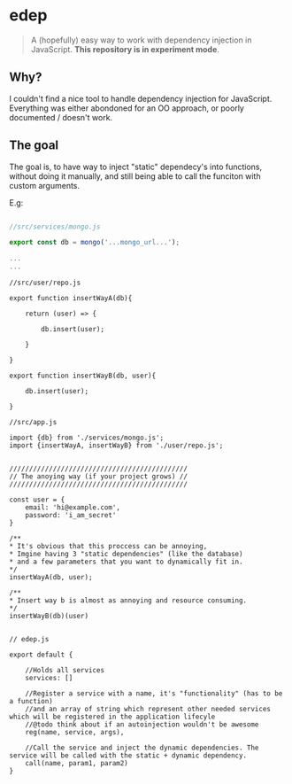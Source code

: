 # edep
> A (hopefully) easy way to work with dependency injection in JavaScript. **This repository is in experiment mode**. 

## Why?
I couldn't find a nice tool to handle dependency injection for JavaScript. Everything was either abondoned for an OO approach, or poorly documented / doesn't work. 

## The goal
The goal is, to have way to inject "static" dependecy's into functions, without doing it manually, and still being able to call the funciton with custom arguments. 

E.g: 

```js

//src/services/mongo.js

export const db = mongo('...mongo_url...');

...
...

```

```
//src/user/repo.js

export function insertWayA(db){
	
	return (user) => {

		db.insert(user);

	}

}

export function insertWayB(db, user){
	
	db.insert(user);

}

```

```
//src/app.js

import {db} from './services/mongo.js';
import {insertWayA, insertWayB} from './user/repo.js';


/////////////////////////////////////////////
// The anoying way (if your project grows) //
/////////////////////////////////////////////

const user = {
	email: 'hi@example.com',
	password: 'i_am_secret'
}

/**
* It's obvious that this proccess can be annoying, 
* Imgine having 3 "static dependencies" (like the database) 
* and a few parameters that you want to dynamically fit in. 
*/
insertWayA(db, user);

/**
* Insert way b is almost as annoying and resource consuming.
*/
insertWayB(db)(user)


```

```
// edep.js

export default {
	
	//Holds all services
	services: []

	//Register a service with a name, it's "functionality" (has to be a function) 
	//and an array of string which represent other needed services which will be registered in the application lifecyle
	//@todo think about if an autoinjection wouldn't be awesome
	reg(name, service, args),

	//Call the service and inject the dynamic dependencies. The service will be called with the static + dynamic dependency. 
	call(name, param1, param2)
}



```

